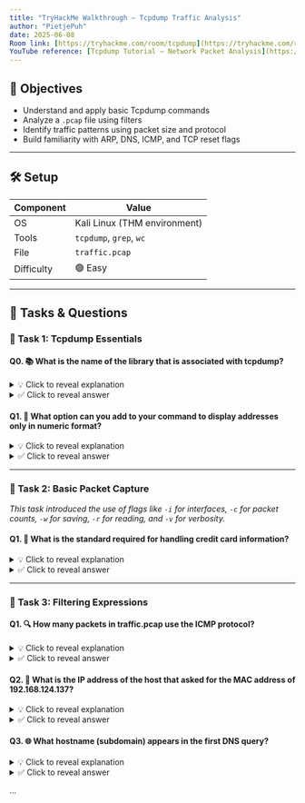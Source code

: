 ```yaml
---
title: "TryHackMe Walkthrough – Tcpdump Traffic Analysis"
author: "PietjePuh"
date: 2025-06-08
Room link: [https://tryhackme.com/room/tcpdump](https://tryhackme.com/room/tcpdump)
YouTube reference: [Tcpdump Tutorial – Network Packet Analysis](https://www.youtube.com/watch?v=7hDvuuKN66U&t)
---
```


## 🎯 Objectives

- Understand and apply basic Tcpdump commands
- Analyze a `.pcap` file using filters
- Identify traffic patterns using packet size and protocol
- Build familiarity with ARP, DNS, ICMP, and TCP reset flags

---

## 🛠️ Setup

| Component        | Value                         |
|------------------|-------------------------------|
| OS               | Kali Linux (THM environment)  |
| Tools            | `tcpdump`, `grep`, `wc`       |
| File             | `traffic.pcap`                |
| Difficulty       | 🟢 Easy                        |

---

## 🧪 Tasks & Questions

### 🧪 Task 1: Tcpdump Essentials

#### Q0. 📚 What is the name of the library that is associated with tcpdump?

<details>
<summary>💡 Click to reveal explanation</summary>

> Tcpdump relies on a packet capture library called **libpcap** to capture packets from network interfaces. It provides a portable framework for low-level network monitoring.

</details>

<details>
<summary>✅ Click to reveal answer</summary>

**Answer:** `libpcap`

</details>

#### Q1. 🧠 What option can you add to your command to display addresses only in numeric format?

<details>
<summary>💡 Click to reveal explanation</summary>

> By default, `tcpdump` attempts to resolve IP addresses and ports into hostnames and service names, which can delay output and clutter the result. Using `-n` disables this behavior, improving readability and speed.

</details>

<details>
<summary>✅ Click to reveal answer</summary>

**Answer:** `-n`

</details>

---

### 🧪 Task 2: Basic Packet Capture

_This task introduced the use of flags like `-i` for interfaces, `-c` for packet counts, `-w` for saving, `-r` for reading, and `-v` for verbosity._

#### Q1. 🧾 What is the standard required for handling credit card information?

<details>
<summary>💡 Click to reveal explanation</summary>

> PCI DSS (Payment Card Industry Data Security Standard) is a widely accepted standard that ensures organizations that process, store, or transmit credit card information maintain a secure environment.

</details>

<details>
<summary>✅ Click to reveal answer</summary>

**Answer:** `PCI DSS`

</details>

---

### 🧪 Task 3: Filtering Expressions

#### Q1. 🔍 How many packets in traffic.pcap use the ICMP protocol?

<details>
<summary>💡 Click to reveal explanation</summary>

> ICMP is commonly used for diagnostics like `ping`. You can count these packets with `tcpdump -r traffic.pcap icmp | wc -l`.

</details>

<details>
<summary>✅ Click to reveal answer</summary>

**Answer:** `26`

</details>

#### Q2. 🧭 What is the IP address of the host that asked for the MAC address of 192.168.124.137?

<details>
<summary>💡 Click to reveal explanation</summary>

> Hint: Filter by ARP using `tcpdump -r traffic.pcap arp -nn | grep 192.168.124.137`

</details>

<details>
<summary>✅ Click to reveal answer</summary>

**Answer:** `192.168.124.148`

</details>

#### Q3. 🌐 What hostname (subdomain) appears in the first DNS query?

<details>
<summary>💡 Click to reveal explanation</summary>

> DNS queries reveal which domain a system is trying to reach. Use `tcpdump -r traffic.pcap port 53` to extract this.

</details>

<details>
<summary>✅ Click to reveal answer</summary>

**Answer:** `mirrors.rockylinux.org`

</details>

...
